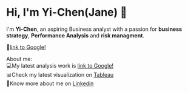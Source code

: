 # Hi, I'm Yi-Chen(Jane) 🙌
I'm **Yi-Chen**, an aspiring Business analyst with a passion for **business strategy**, **Performance Analysis** and **risk managment**.<br/>

📌[link to Google!](http://google.com)


About me:<br/>
💻My latest analysis work is [link to Google!](http://google.com)<br/>
📊Check my latest visualization on [Tableau](https://public.tableau.com/profile/.13837625#!/)<br/>
👧Know more about me on [Linkedin](https://www.linkedin.com/in/yi-chen-chiou-a80212127/)<br/>



